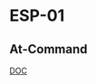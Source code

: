# ESP-01

## At-Command

[DOC](https://www.espressif.com/sites/default/files/documentation/4a-esp8266_at_instruction_set_en.pdf)